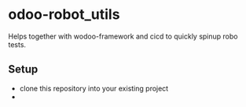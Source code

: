 # odoo-robot_utils

Helps together with wodoo-framework and cicd to quickly spinup robo tests.

## Setup

  * clone this repository into your existing project 
  * 
